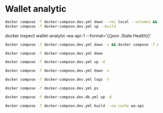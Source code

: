 # Wallet analytic

```bash
docker compose -f docker-compose.dev.yml down --rmi local --volumes && \
docker compose -f docker-compose.dev.yml up --build
```

docker inspect wallet-analytic-wa-api-1 --format='{{json .State.Health}}'

```bash
docker compose -f docker-compose.dev.yml down -v && docker compose -f docker-compose.dev.yml up --build
```

```bash
docker compose -f docker-compose.dev.yml down
```

```bash
docker compose -f docker-compose.dev.yml up -d
```

```bash
docker compose -f docker-compose.dev.yml down -v
```

```bash
docker compose -f docker-compose.dev.yml logs -f
```

```bash
docker compose -f docker-compose.dev.yml ps
```

```bash
docker compose -f docker-compose.dev.db.yml up -d
```


```bash
docker-compose -f docker-compose.dev.yml build --no-cache wa-api
```
